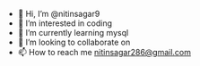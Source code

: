 - 👋 Hi, I’m @nitinsagar9
- 👀 I’m interested in coding
- 🌱 I’m currently learning mysql
- 💞️ I’m looking to collaborate on 
- 📫 How to reach me nitinsagar286@gmail.com

<!---
nitinsagar9/nitinsagar9 is a ✨ special ✨ repository because its `README.md` (this file) appears on your GitHub profile.
You can click the Preview link to take a look at your changes.
--->
